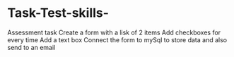 # Task-Test-skills-
Assessment task 
Create a form with a lisk of 2 items 
Add checkboxes for every time
Add a text box
Connect the form to mySql to store data and also send to an email
